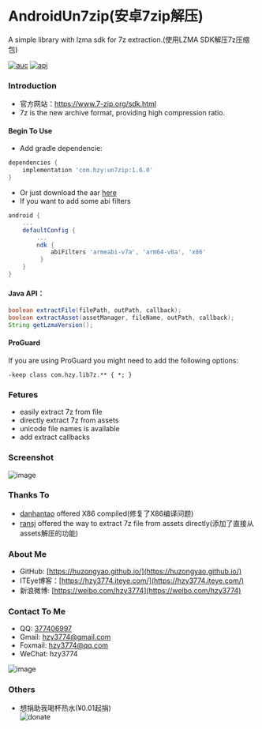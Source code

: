 AndroidUn7zip(安卓7zip解压)
==================
A simple library with lzma sdk for 7z extraction.(使用LZMA SDK解压7z压缩包)

[![auc][aucSvg]][auc] [![api][apiSvg]][api]

[aucSvg]: https://img.shields.io/badge/AndroidUn7zip-v1.5.0-brightgreen.svg
[auc]: https://github.com/hzy3774/AndroidUn7zip

[apiSvg]: https://img.shields.io/badge/API-14+-brightgreen.svg
[api]: https://android-arsenal.com/api?level=14

### Introduction
* 官方网站：https://www.7-zip.org/sdk.html
* 7z is the new archive format, providing high compression ratio.


#### Begin To Use
* Add gradle dependencie:
```gradle
dependencies {
    implementation 'com.hzy:un7zip:1.6.0'
}
```
* Or just download the aar [here](https://jcenter.bintray.com/com/hzy/un7zip/)
* If you want to add some abi filters
``` gradle
android {
    ...
    defaultConfig {
        ...
        ndk {
            abiFilters 'armeabi-v7a', 'arm64-v8a', 'x86'
         }
    }
}
```


#### Java API：
```java
boolean extractFile(filePath, outPath, callback);
boolean extractAsset(assetManager, fileName, outPath, callback);
String getLzmaVersion();
```

#### ProGuard
If you are using ProGuard you might need to add the following options:
```
-keep class com.hzy.lib7z.** { *; }
```

### Fetures
* easily extract 7z from file
* directly extract 7z from assets
* unicode file names is available
* add extract callbacks

### Screenshot
![image](https://raw.githubusercontent.com/hzy3774/AndroidUn7zip/master/misc/screen.gif)

### Thanks To
* [danhantao](https://github.com/danhantao) offered X86 compiled(修复了X86编译问题)
* [ransj](https://github.com/ransj) offered the way to extract 7z file from assets directly(添加了直接从assets解压的功能)

### About Me
 * GitHub: [https://huzongyao.github.io/](https://huzongyao.github.io/)
 * ITEye博客：[https://hzy3774.iteye.com/](https://hzy3774.iteye.com/)
 * 新浪微博: [https://weibo.com/hzy3774](https://weibo.com/hzy3774)

### Contact To Me
 * QQ: [377406997](https://wpa.qq.com/msgrd?v=3&uin=377406997&site=qq&menu=yes)
 * Gmail: [hzy3774@gmail.com](mailto:hzy3774@gmail.com)
 * Foxmail: [hzy3774@qq.com](mailto:hzy3774@qq.com)
 * WeChat: hzy3774

 ![image](https://raw.githubusercontent.com/hzy3774/AndroidP7zip/master/misc/wechat.png)

### Others
 * 想捐助我喝杯热水(¥0.01起捐)</br>
 ![donate](https://github.com/huzongyao/JChineseChess/blob/master/misc/donate.png?raw=true)



